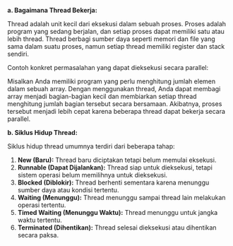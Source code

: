 **a. Bagaimana Thread Bekerja:**

Thread adalah unit kecil dari eksekusi dalam sebuah proses. Proses adalah program yang sedang berjalan, dan setiap proses dapat memiliki satu atau lebih thread. Thread berbagi sumber daya seperti memori dan file yang sama dalam suatu proses, namun setiap thread memiliki register dan stack sendiri.

Contoh konkret permasalahan yang dapat dieksekusi secara parallel:

Misalkan Anda memiliki program yang perlu menghitung jumlah elemen dalam sebuah array. Dengan menggunakan thread, Anda dapat membagi array menjadi bagian-bagian kecil dan membiarkan setiap thread menghitung jumlah bagian tersebut secara bersamaan. Akibatnya, proses tersebut menjadi lebih cepat karena beberapa thread dapat bekerja secara parallel.

**b. Siklus Hidup Thread:**

Siklus hidup thread umumnya terdiri dari beberapa tahap:

1. **New (Baru):** Thread baru diciptakan tetapi belum memulai eksekusi.
2. **Runnable (Dapat Dijalankan):** Thread siap untuk dieksekusi, tetapi sistem operasi belum memilihnya untuk dieksekusi.
3. **Blocked (Diblokir):** Thread berhenti sementara karena menunggu sumber daya atau kondisi tertentu.
4. **Waiting (Menunggu):** Thread menunggu sampai thread lain melakukan operasi tertentu.
5. **Timed Waiting (Menunggu Waktu):** Thread menunggu untuk jangka waktu tertentu.
6. **Terminated (Dihentikan):** Thread selesai dieksekusi atau dihentikan secara paksa.
